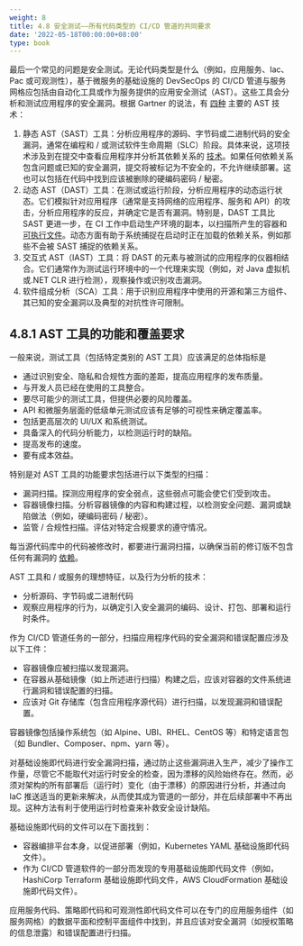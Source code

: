 ```yaml
---
weight: 8
title: 4.8 安全测试——所有代码类型的 CI/CD 管道的共同要求
date: '2022-05-18T00:00:00+08:00'
type: book
---
```


最后一个常见的问题是安全测试。无论代码类型是什么（例如，应用服务、Iac、Pac 或可观测性），基于微服务的基础设施的 DevSecOps 的 CI/CD 管道与服务网格应包括由自动化工具或作为服务提供的应用安全测试（AST）。这些工具会分析和测试应用程序的安全漏洞。根据 Gartner 的说法，有 [四种](https://www.gartner.com/doc/reprints?id=1-262TXQZV&ct=210518&st=sb) 主要的 AST 技术：

1.  静态 AST（SAST）工具：分析应用程序的源码、字节码或二进制代码的安全漏洞，通常在编程和 / 或测试软件生命周期（SLC）阶段。具体来说，这项技术涉及到在提交中查看应用程序并分析其依赖关系的 [技术](https://sdtimes.com/test/a-guide-to-automated-testing-providers/)。如果任何依赖关系包含问题或已知的安全漏洞，提交将被标记为不安全的，不允许继续部署。这也可以包括在代码中找到应该被删除的硬编码密码 / 秘密。
2.  动态 AST（DAST）工具：在测试或运行阶段，分析应用程序的动态运行状态。它们模拟针对应用程序（通常是支持网络的应用程序、服务和 API）的攻击，分析应用程序的反应，并确定它是否有漏洞。特别是，DAST 工具比 SAST 更进一步，在 CI 工作中启动生产环境的副本，以扫描所产生的容器和 [可执行文件](https://sdtimes.com/test/a-guide-to-automated-testing-providers/)。动态方面有助于系统捕捉在启动时正在加载的依赖关系，例如那些不会被 SAST 捕捉的依赖关系。
3.  交互式 AST（IAST）工具：将 DAST 的元素与被测试的应用程序的仪器相结合。它们通常作为测试运行环境中的一个代理来实现（例如，对 Java 虚拟机或.NET CLR 进行检测），观察操作或识别攻击漏洞。
4.  软件组成分析（SCA）工具：用于识别应用程序中使用的开源和第三方组件、其已知的安全漏洞以及典型的对抗性许可限制。

## 4.8.1 AST 工具的功能和覆盖要求

一般来说，测试工具（包括特定类别的 AST 工具）应该满足的总体指标是

-   通过识别安全、隐私和合规性方面的差距，提高应用程序的发布质量。
-   与开发人员已经在使用的工具整合。
-   要尽可能少的测试工具，但提供必要的风险覆盖。
-   API 和微服务层面的低级单元测试应该有足够的可视性来确定覆盖率。
-   包括更高层次的 UI/UX 和系统测试。
-   具备深入的代码分析能力，以检测运行时的缺陷。
-   提高发布的速度。
-   要有成本效益。

特别是对 AST 工具的功能要求包括进行以下类型的扫描：

-   漏洞扫描。探测应用程序的安全弱点，这些弱点可能会使它们受到攻击。
-   容器镜像扫描。分析容器镜像的内容和构建过程，以检测安全问题、漏洞或缺陷做法（例如，硬编码密码 / 秘密）。
-   监管 / 合规性扫描。评估对特定合规要求的遵守情况。

每当源代码库中的代码被修改时，都要进行漏洞扫描，以确保当前的修订版不包含任何有漏洞的 [依赖](https://circleci.com/blog/security-best-practices-for-ci-cd/)。

AST 工具和 / 或服务的理想特征，以及行为分析的技术：

-   分析源码、字节码或二进制代码
-   观察应用程序的行为，以确定引入安全漏洞的编码、设计、打包、部署和运行时条件。

作为 CI/CD 管道任务的一部分，扫描应用程序代码的安全漏洞和错误配置应涉及以下工件：

-   容器镜像应被扫描以发现漏洞。
-   在容器从基础镜像（如上所述进行扫描）构建之后，应该对容器的文件系统进行漏洞和错误配置的扫描。
-   应该对 Git 存储库（包含应用程序源代码）进行扫描，以发现漏洞和错误配置。

容器镜像包括操作系统包（如 Alpine、UBI、RHEL、CentOS 等）和特定语言包（如 Bundler、Composer、npm、yarn 等）。

对基础设施即代码进行安全漏洞扫描，通过防止这些漏洞进入生产，减少了操作工作量，尽管它不能取代对运行时安全的检查，因为漂移的风险始终存在。然而，必须对架构的所有部署后（运行时）变化（由于漂移）的原因进行分析，并通过向 IaC 推送适当的更新来解决，从而使其成为管道的一部分，并在后续部署中不再出现。这种方法有利于使用运行时检查来补救安全设计缺陷。

基础设施即代码的文件可以在下面找到：

-   容器编排平台本身，以促进部署（例如，Kubernetes YAML 基础设施即代码文件）。
-   作为 CI/CD 管道软件的一部分而发现的专用基础设施即代码文件（例如，HashiCorp Terraform 基础设施即代码文件，AWS CloudFormation 基础设施即代码文件）。

应用服务代码、策略即代码和可观测性即代码文件可以在专门的应用服务组件（如服务网格）的数据平面和控制平面组件中找到，并且应该对安全漏洞（如授权策略的信息泄露）和错误配置进行扫描。